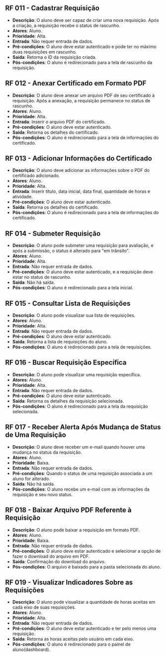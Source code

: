 ## RF 011 - Cadastrar Requisição
- **Descrição**: O aluno deve ser capaz de criar uma nova requisição. Após a criação, a requisição recebe o status de 
rascunho.
- **Atores**: Aluno.
- **Prioridade**: Alta.
- **Entrada**: Não requer entrada de dados.
- **Pré-condições**: O aluno deve estar autenticado e pode ter no máximo duas requisições em rascunho.
- **Saída**: Retorna o ID da requisição criada.
- **Pós-condições**: O aluno é redirecionado para a tela de rascunho da requisição.

## RF 012 - Anexar Certificado em Formato PDF
- **Descrição**: O aluno deve anexar um arquivo PDF de seu certificado à requisição. Após a anexação, a requisição 
permanece no status de rascunho.
- **Atores**: Aluno.
- **Prioridade**: Alta.
- **Entrada**: Inserir o arquivo PDF do certificado.
- **Pré-condições**: O aluno deve estar autenticado.
- **Saída**: Retorna os detalhes do certificado.
- **Pós-condições**: O aluno é redirecionado para a tela de informações do certificado.

## RF 013 - Adicionar Informações do Certificado
- **Descrição**: O aluno deve adicionar as informações sobre o PDF do certificado adicionado.
- **Atores**: Aluno.
- **Prioridade**: Alta.
- **Entrada**: Inserir título, data inicial, data final, quantidade de horas e atividade.
- **Pré-condições**: O aluno deve estar autenticado.
- **Saída**: Retorna os detalhes do certificado.
- **Pós-condições**: O aluno é redirecionado para a tela de informações do certificado.

## RF 014 - Submeter Requisição
- **Descrição**: O aluno pode submeter uma requisição para avaliação, e após a submissão, o status é alterado para 
"em trânsito".
- **Atores**: Aluno.
- **Prioridade**: Alta.
- **Entrada**: Não requer entrada de dados.
- **Pré-condições**: O aluno deve estar autenticado, e a requisição deve estar no status de rascunho.
- **Saída**: Não há saída.
- **Pós-condições**: O aluno é redirecionado para a tela inicial.

## RF 015 - Consultar Lista de Requisições
- **Descrição**: O aluno pode visualizar sua lista de requisições.
- **Atores**: Aluno.
- **Prioridade**: Alta.
- **Entrada**: Não requer entrada de dados.
- **Pré-condições**: O aluno deve estar autenticado.
- **Saída**: Retorna a lista de requisições do aluno.
- **Pós-condições**: O aluno é redirecionado para a tela de requisições.

## RF 016 - Buscar Requisição Específica
- **Descrição**: O aluno pode visualizar uma requisição específica.
- **Atores**: Aluno.
- **Prioridade**: Alta.
- **Entrada**: Não requer entrada de dados.
- **Pré-condições**: O aluno deve estar autenticado.
- **Saída**: Retorna os detalhes da requisição selecionada.
- **Pós-condições**: O aluno é redirecionado para a tela da requisição selecionada.

## RF 017 - Receber Alerta Após Mudança de Status de Uma Requisição
- **Descrição**: O aluno deve receber um e-mail quando houver uma mudança no status da requisição.
- **Atores**: Aluno.
- **Prioridade**: Baixa.
- **Entrada**: Não requer entrada de dados.
- **Pré-condições**: Quando o status de uma requisição associada a um aluno for alterado.
- **Saída**: Não há saída.
- **Pós-condições**: O aluno recebe um e-mail com as informações da requisição e seu novo status.

## RF 018 - Baixar Arquivo PDF Referente à Requisição
- **Descrição**: O aluno pode baixar a requisição em formato PDF.
- **Atores**: Aluno.
- **Prioridade**: Baixa.
- **Entrada**: Não requer entrada de dados.
- **Pré-condições**: O aluno deve estar autenticado e selecionar a opção de fazer o download do arquivo em PDF.
- **Saída**: Confirmação do download do arquivo.
- **Pós-condições**: O arquivo é baixado para a pasta selecionada do aluno.

## RF 019 - Visualizar Indicadores Sobre as Requisições
- **Descrição**: O aluno pode visualizar a quantidade de horas aceitas em cada eixo de suas requisições.
- **Atores**: Aluno.
- **Prioridade**: Alta.
- **Entrada**: Não requer entrada de dados.
- **Pré-condições**: O aluno deve estar autenticado e ter pelo menos uma requisição.
- **Saída**: Retorna as horas aceitas pelo usuário em cada eixo.
- **Pós-condições**: O aluno é redirecionado para o painel de aluno(dashboard).
